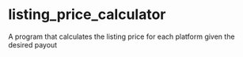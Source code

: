 # listing_price_calculator
A program that calculates the listing price for each platform given the desired payout

